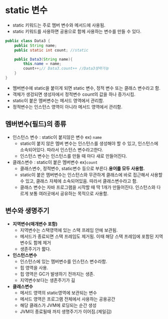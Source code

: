 # static 변수
- static 키워드는 주로 멤버 변수와 메서드에 사용됨.
- static 키워드를 사용하면 공용으로 함께 사용하는 변수를 만들 수 있다.
```java
public class Data3 {
    public String name;
    public static int count; //static

    public Data3(String name){
        this.name = name;
        count++;// Data3.count++ //Data3생략가능
    }
}
```
- 멤버변수에 static을 붙이게 되면 static 변수, 정적 변수 또는 클래스 변수라고 함.
- 객체가 생겅되면 생성자에서 정적변수 count의 값을 하나 증가시킴.
- static이 붙은 멤버변수는 메서드 영역에서 관리함.
- 정적변수는 인스턴스 영역이 아니라 메서드 영역에서 관리함.

## 멤버변수(필드)의 종류
- 인스턴스 변수 : static이 붙지않은 변수 ex) `name`
    - static이 붙지 않은 멤버 변수는 인스턴스를 생성해야 할 수 있고, 인스턴스에 소속되어있다. 따라서 인스턴스 변수라고한다.
    - 인스턴스 변수는 인스턴스를 만들 때 마다 새로 만들어진다.
- 클래스변수 : static이 붙은 멤버변수 ex)`count`
    - 클래스변수, 정적변수, static변수 등으로 부른다.<b>용어를 모두 사용함.</b>
    - static이 붙은 멤버변수는 인스턴스와 무관하게 클래스에 바로 접근해서 사용할 수 있고, 클래스 자체에 소속되어있음. 따라서 클래스변수라고 함.
    - 클래스 변수는 자바 프로그램을 시작할 때 딱 1개가 만들어진다. 인스턴스와 다르게 보통 여러곳에서 공유하는 목적으로 사용함.


## 변수와 생명주기
- <b>지역변수(매개변수 포함)</b>
    - 지역변수는 스택영역에 있는 스택 프레임 안에 보관됨.
    - 메서드가 종료되면 스택 프레임도 제거됨. 이때 해당 스택 프레임에 포함된 지역변수도 함께 제거
    - 생존주기가 짧다.
- <b>인스턴스변수</b> 
    - 인스턴스에 있는 멤버변수를 인스턴스 변수라함. 
    - 힙 영역을 사용.
    - 힙 영역은 GC가 발생하기 전까지는 생존.
    - 지역변수보다는 생존주기가 긺
- <b>클래스변수</b>
    - 메서드 영역의 static영역에 보관되는 변수
    - 메서드 영역은 프로그램 전체에서 사용하는 공용공간
    - 해당 클래스가 JVM에 로딩되는 순간 생성
    - JVM이 종료될때 까지 생명주기가 이어짐.(제일김)
    